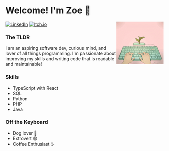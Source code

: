 # Welcome! I'm Zoe :yellow_heart:
<img src="https://github.com/zoedelap/zoedelap/blob/main/readme-img.gif" align="right" width="30%"> 

[![LinkedIn](https://img.shields.io/badge/linkedin-%230077B5.svg?style=for-the-badge&logo=linkedin&logoColor=white)](https://www.linkedin.com/in/zoedelap/) [![Itch.io](https://img.shields.io/badge/Itch-%23FF0B34.svg?style=for-the-badge&logo=Itch.io&logoColor=white)](https://zoedelap.itch.io/)

### The TLDR
I am an aspiring software dev, curious mind, and lover of all things programming. I'm passionate about improving my skills and writing code that is readable and maintainable! 

### Skills
- TypeScript with React
- SQL
- Python
- PHP
- Java

### Off the Keyboard
- Dog lover :dog:
- Extrovert :smile:
- Coffee Enthusiast :coffee:


<!--
**zoedelap/zoedelap** is a ✨ _special_ ✨ repository because its `README.md` (this file) appears on your GitHub profile.

Here are some ideas to get you started:

- 🔭 I’m currently working on ...
- 🌱 I’m currently learning ...
- 👯 I’m looking to collaborate on ...
- 🤔 I’m looking for help with ...
- 💬 Ask me about ...
- 📫 How to reach me: ...
- 😄 Pronouns: ...
- ⚡ Fun fact: ...
-->
